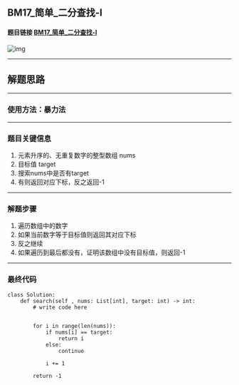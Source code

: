 ## BM17_简单_二分查找-I

#### 题目链接 [BM17_简单_二分查找-I](https://www.nowcoder.com/practice/d3df40bd23594118b57554129cadf47b?tpId=295&tqId=1499549&ru=/exam/oj&qru=/ta/format-top101/question-ranking&sourceUrl=%2Fexam%2Foj)

![img](https://i.ibb.co/TktFbt6/20230705074008.png)

---
## 解题思路
---
### 使用方法：暴力法
---
### 题目关键信息
1. 元素升序的、无重复数字的整型数组 nums 
2. 目标值 target
3. 搜索nums中是否有target
4. 有则返回对应下标，反之返回-1

---
### 解题步骤
1. 遍历数组中的数字
2. 如果当前数字等于目标值则返回其对应下标
3. 反之继续
4. 如果遍历到最后都没有，证明该数组中没有目标值，则返回-1
---

### 最终代码
```
class Solution:
    def search(self , nums: List[int], target: int) -> int:
        # write code here


        for i in range(len(nums)):
            if nums[i] == target:
                return i
            else:
                continue

            i += 1

        return -1
```